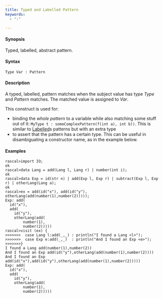 ```yaml
---
title: Typed and Labelled Pattern
keywords:
  - ":"

---
```


#### Synopsis

Typed, labelled, abstract pattern.

#### Syntax

```rascal
Type Var : Pattern
```

#### Description

A typed, labelled, pattern matches when the subject value has type _Type_ and _Pattern_ matches. 
The matched value is assigned to _Var_.

This construct is used for:

*  binding the _whole pattern_ to a variable while also matching some stuff out of it: `MyType t : someComplexPattern(f(int a), int b))`. 
   This is similar to [Labelled](../../../Rascal/Patterns/Labelled/index.md)s patterns but with an extra type
*  to assert that the pattern has a certain type. This can be useful in disambiguating a constructor name, as in the example below.

#### Examples


```rascal-shell 
rascal>import IO;
ok
rascal>data Lang = add(Lang l, Lang r) | number(int i);
ok
rascal>data Exp = id(str n) | add(Exp l, Exp r) | subtract(Exp l, Exp r) | otherLang(Lang a);
ok
rascal>ex = add(id("x"), add(id("y"), otherLang(add(number(1),number(2)))));
Exp: add(
  id("x"),
  add(
    id("y"),
    otherLang(add(
        number(1),
        number(2)))))
rascal>visit (ex) {
>>>>>>>  case Lang l:add(_,_) : println("I found a Lang <l>");
>>>>>>>  case Exp e:add(_,_)  : println("And I found an Exp <e>");
>>>>>>>}
I found a Lang add(number(1),number(2))
And I found an Exp add(id("y"),otherLang(add(number(1),number(2))))
And I found an Exp add(id("x"),add(id("y"),otherLang(add(number(1),number(2)))))
Exp: add(
  id("x"),
  add(
    id("y"),
    otherLang(add(
        number(1),
        number(2)))))
```


